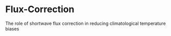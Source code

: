 # Flux-Correction
The role of shortwave flux correction in reducing climatological temperature biases 

